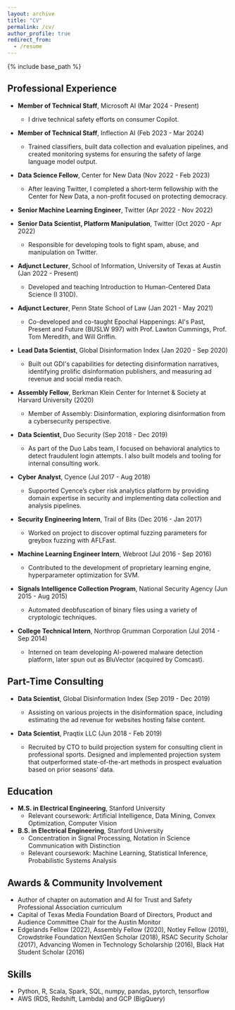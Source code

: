 ```yaml
---
layout: archive
title: "CV"
permalink: /cv/
author_profile: true
redirect_from:
  - /resume
---
```


{% include base_path %}

## Professional Experience

* **Member of Technical Staff**, Microsoft AI (Mar 2024 - Present)
  * I drive technical safety efforts on consumer Copilot.

* **Member of Technical Staff**, Inflection AI (Feb 2023 - Mar 2024)
  * Trained classifiers, built data collection and evaluation pipelines, and created monitoring systems for ensuring the safety of large language model output.

* **Data Science Fellow**, Center for New Data (Nov 2022 - Feb 2023)
  * After leaving Twitter, I completed a short-term fellowship with the Center for New Data, a non-profit focused on protecting democracy.

* **Senior Machine Learning Engineer**, Twitter (Apr 2022 - Nov 2022)
* **Senior Data Scientist, Platform Manipulation**, Twitter (Oct 2020 - Apr 2022)
  * Responsible for developing tools to fight spam, abuse, and manipulation on Twitter.

* **Adjunct Lecturer**, School of Information, University of Texas at Austin (Jan 2022 - Present)
  * Developed and teaching Introduction to Human-Centered Data Science (I 310D).

* **Adjunct Lecturer**, Penn State School of Law (Jan 2021 - May 2021)
  * Co-developed and co-taught Epochal Happenings: AI's Past, Present and Future (BUSLW 997) with Prof. Lawton Cummings, Prof. Tom Meredith, and Will Griffin.

* **Lead Data Scientist**, Global Disinformation Index (Jan 2020 - Sep 2020)
  * Built out GDI's capabilities for detecting disinformation narratives, identifying prolific disinformation publishers, and measuring ad revenue and social media reach.

* **Assembly Fellow**, Berkman Klein Center for Internet & Society at Harvard University (2020)
  * Member of Assembly: Disinformation, exploring disinformation from a cybersecurity perspective.

* **Data Scientist**, Duo Security (Sep 2018 - Dec 2019)
  * As part of the Duo Labs team, I focused on behavioral analytics to detect fraudulent login attempts. I also built models and tooling for internal consulting work.

* **Cyber Analyst**, Cyence (Jul 2017 - Aug 2018)
  * Supported Cyence’s cyber risk analytics platform by providing domain expertise in security and implementing data collection and analysis pipelines.

* **Security Engineering Intern**, Trail of Bits (Dec 2016 - Jan 2017)
  * Worked on project to discover optimal fuzzing parameters for greybox fuzzing with AFLFast.

* **Machine Learning Engineer Intern**, Webroot (Jul 2016 - Sep 2016)
  * Contributed to the development of proprietary learning engine, hyperparameter optimization for SVM.

* **Signals Intelligence Collection Program**, National Security Agency (Jun 2015 - Aug 2015)
  * Automated deobfuscation of binary files using a variety of cryptologic techniques.

* **College Technical Intern**, Northrop Grumman Corporation (Jul 2014 - Sep 2014)
  * Interned on team developing AI-powered malware detection platform, later spun out as BluVector (acquired by Comcast).

## Part-Time Consulting

* **Data Scientist**, Global Disinformation Index (Sep 2019 - Dec 2019)
  * Assisting on various projects in the disinformation space, including estimating the ad revenue for websites hosting false content.

* **Data Scientist**, Praqtix LLC (Jun 2018 - Feb 2019)
  * Recruited by CTO to build projection system for consulting client in professional sports. Designed and implemented projection system that outperformed state-of-the-art methods in prospect evaluation based on prior seasons’ data.

## Education

* **M.S. in Electrical Engineering**, Stanford University
  * Relevant coursework: Artificial Intelligence, Data Mining, Convex Optimization, Computer Vision
* **B.S. in Electrical Engineering**, Stanford University
  * Concentration in Signal Processing, Notation in Science Communication with Distinction
  * Relevant coursework: Machine Learning, Statistical Inference, Probabilistic Systems Analysis

## Awards & Community Involvement

* Author of chapter on automation and AI for Trust and Safety Professional Association curriculum
* Capital of Texas Media Foundation Board of Directors, Product and Audience Committee Chair for the Austin Monitor
* Edgelands Fellow (2022), Assembly Fellow (2020), Notley Fellow (2019), Crowdstrike Foundation NextGen Scholar (2018), RSAC Security Scholar (2017), Advancing Women in Technology Scholarship (2016), Black Hat Student Scholar (2016)
  
## Skills

* Python, R, Scala, Spark, SQL, numpy, pandas, pytorch, tensorflow
* AWS (RDS, Redshift, Lambda) and GCP (BigQuery)


